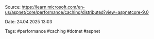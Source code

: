 Source: https://learn.microsoft.com/en-us/aspnet/core/performance/caching/distributed?view=aspnetcore-9.0

Date: 24.04.2025 13:03

Tags: #performance #caching #dotnet #aspnet
